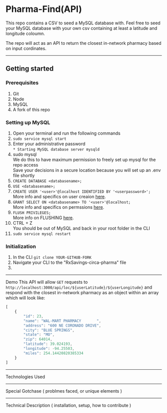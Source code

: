# Pharma-Find(API)

This repo contains a CSV to seed a MySQL database with. Feel free to seed your MySQL database with your own csv containing at least a latitude and longitude coloumn.

The repo will act as an API to return the closest in-network pharmacy based on input cordinates.


---

## Getting started

### Prerequisites

1. Git
1. Node
1. MySQL
1. A fork of this repo

### Setting up MySQL

1. Open your terminal and run the following commands
1. `sudo service mysql start`
1. Enter your administrative password<br/>
`* Starting MySQL database server mysqld`
1. sudo mysql<br/>
We do this to have maximum permission to freely set up mysql for the repo access<br/>
Save your decisions in a secure location because you will set up an .env file shortly
1. `CREATE DATABASE <databasename>;`
1. `USE <databasename>;`
1. `CREATE USER '<user>'@localhost IDENTIFIED BY '<userpassword>';`<br/>
More info and specifics on user creaion [here](https://dev.mysql.com/doc/refman/8.0/en/create-user.html).
1. `GRANT SELECT ON <databasename> TO '<user>'@localhost;`<br/>
More info and specifics on permssions [here](https://dev.mysql.com/doc/refman/8.0/en/grant.html).
1. `FLUSH PRIVILEGES;`<br/>
More info on FLUSHING [here](https://www.interserver.net/tips/kb/mysql-flush-commands/#:~:text=mysql%3E%20FLUSH%20PRIVILEGES%3B,reloading%20or%20restarting%20mysql%20service.).
1. CTRL + Z<br/>
You should be out of MySQL and back in your root folder in the CLI
1. `sudo service mysql restart`


### Initialization

1. In the CLI `git clone YOUR-GITHUB-FORK`
1. Navigate your CLI to the "RxSavings-circa-pharma" file
1.

---

Demo
This API will allow `GET` requests to `http://localhost:3000/api/loc/${userLatitude}/${userLongitude}` and respond with the closest in-network pharmacy as an object within an array which will look like:
```js
[
    {
        "id": 23,
        "name": "WAL-MART PHARMACY       ",
        "address": "600 NE CORONADO DRIVE",
        "city": "BLUE SPRINGS",
        "state": "MO",
        "zip": 64014,
        "latitude": 39.024193,
        "longitude": -94.25503,
        "miles": 254.14420820385334
    }
]
```
---

Technologies Used

---

Special Gotchase ( problmes faced, or unique elements )

---

Technical Description ( installation, setup, how to contribute )